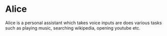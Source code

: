 # Alice
Alice is a personal assistant which takes voice inputs are does various tasks such as playing music, searching wikipedia, opening youtube etc.
